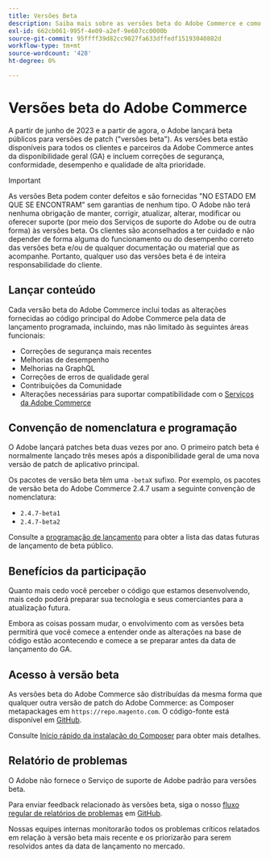 ```yaml
---
title: Versões Beta
description: Saiba mais sobre as versões beta do Adobe Commerce e como participar.
exl-id: 662cb061-995f-4e09-a2ef-9e607cc0000b
source-git-commit: 95ffff39d82cc9027fa633dffedf15193040802d
workflow-type: tm+mt
source-wordcount: '428'
ht-degree: 0%

---
```


# Versões beta do Adobe Commerce

A partir de junho de 2023 e a partir de agora, o Adobe lançará beta públicos para versões de patch (&quot;versões beta&quot;). As versões beta estão disponíveis para todos os clientes e parceiros da Adobe Commerce antes da disponibilidade geral (GA) e incluem correções de segurança, conformidade, desempenho e qualidade de alta prioridade.

>[!IMPORTANT]
>
>As versões Beta podem conter defeitos e são fornecidas &quot;NO ESTADO EM QUE SE ENCONTRAM&quot; sem garantias de nenhum tipo. O Adobe não terá nenhuma obrigação de manter, corrigir, atualizar, alterar, modificar ou oferecer suporte (por meio dos Serviços de suporte do Adobe ou de outra forma) às versões beta. Os clientes são aconselhados a ter cuidado e não depender de forma alguma do funcionamento ou do desempenho correto das versões beta e/ou de qualquer documentação ou material que as acompanhe. Portanto, qualquer uso das versões beta é de inteira responsabilidade do cliente.

## Lançar conteúdo

Cada versão beta do Adobe Commerce inclui todas as alterações fornecidas ao código principal do Adobe Commerce pela data de lançamento programada, incluindo, mas não limitado às seguintes áreas funcionais:

- Correções de segurança mais recentes
- Melhorias de desempenho
- Melhorias na GraphQL
- Correções de erros de qualidade geral
- Contribuições da Comunidade
- Alterações necessárias para suportar compatibilidade com o [Serviços da Adobe Commerce](https://experienceleague.adobe.com/docs/commerce-merchant-services/user-guides/home.html)

## Convenção de nomenclatura e programação

O Adobe lançará patches beta duas vezes por ano. O primeiro patch beta é normalmente lançado três meses após a disponibilidade geral de uma nova versão de patch de aplicativo principal.

Os pacotes de versão beta têm uma `-betaX` sufixo. Por exemplo, os pacotes de versão beta do Adobe Commerce 2.4.7 usam a seguinte convenção de nomenclatura:

- `2.4.7-beta1`
- `2.4.7-beta2`

Consulte a [programação de lançamento](schedule.md) para obter a lista das datas futuras de lançamento de beta público.

## Benefícios da participação

Quanto mais cedo você perceber o código que estamos desenvolvendo, mais cedo poderá preparar sua tecnologia e seus comerciantes para a atualização futura.

Embora as coisas possam mudar, o envolvimento com as versões beta permitirá que você comece a entender onde as alterações na base de código estão acontecendo e comece a se preparar antes da data de lançamento do GA.

## Acesso à versão beta

As versões beta do Adobe Commerce são distribuídas da mesma forma que qualquer outra versão de patch do Adobe Commerce: as Composer metapackages em `https://repo.magento.com`. O código-fonte está disponível em [GitHub](https://github.com/magento/magento2).

Consulte [Início rápido da instalação do Composer](../installation/composer.md) para obter mais detalhes.

## Relatório de problemas

O Adobe não fornece o Serviço de suporte de Adobe padrão para versões beta.

Para enviar feedback relacionado às versões beta, siga o nosso [fluxo regular de relatórios de problemas](https://developer.adobe.com/commerce/contributor/guides/code-contributions/) em [GitHub](https://github.com/magento/magento2).

Nossas equipes internas monitorarão todos os problemas críticos relatados em relação à versão beta mais recente e os priorizarão para serem resolvidos antes da data de lançamento no mercado.
